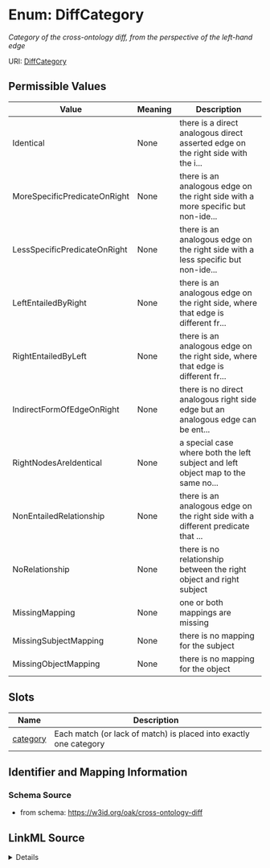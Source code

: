 # Enum: DiffCategory




_Category of the cross-ontology diff, from the perspective of the left-hand edge_



URI: [DiffCategory](DiffCategory)

## Permissible Values

| Value | Meaning | Description |
| --- | --- | --- |
| Identical | None | there is a direct analogous direct asserted edge on the right side with the i... |
| MoreSpecificPredicateOnRight | None | there is an analogous edge on the right side with a more specific but non-ide... |
| LessSpecificPredicateOnRight | None | there is an analogous edge on the right side with a less specific but non-ide... |
| LeftEntailedByRight | None | there is an analogous edge on the right side, where that edge is different fr... |
| RightEntailedByLeft | None | there is an analogous edge on the right side, where that edge is different fr... |
| IndirectFormOfEdgeOnRight | None | there is no direct analogous right side edge but an analogous edge can be ent... |
| RightNodesAreIdentical | None | a special case where both the left subject and left object map to the same no... |
| NonEntailedRelationship | None | there is an analogous edge on the right side with a different predicate that ... |
| NoRelationship | None | there is no relationship between the right object and right subject |
| MissingMapping | None | one or both mappings are missing |
| MissingSubjectMapping | None | there is no mapping for the subject |
| MissingObjectMapping | None | there is no mapping for the object |




## Slots

| Name | Description |
| ---  | --- |
| [category](category.md) | Each match (or lack of match) is placed into exactly one category |






## Identifier and Mapping Information







### Schema Source


* from schema: https://w3id.org/oak/cross-ontology-diff




## LinkML Source

<details>
```yaml
name: DiffCategory
description: Category of the cross-ontology diff, from the perspective of the left-hand
  edge
from_schema: https://w3id.org/oak/cross-ontology-diff
rank: 1000
permissible_values:
  Identical:
    text: Identical
    description: there is a direct analogous direct asserted edge on the right side
      with the identical predicate
    rank: 1
  MoreSpecificPredicateOnRight:
    text: MoreSpecificPredicateOnRight
    description: there is an analogous edge on the right side with a more specific
      but non-identical predicate
    is_a: LeftEntailedByRight
    rank: 2
  LessSpecificPredicateOnRight:
    text: LessSpecificPredicateOnRight
    description: there is an analogous edge on the right side with a less specific
      but non-identical predicate
    is_a: RightEntailedByLeft
    rank: 2
  LeftEntailedByRight:
    text: LeftEntailedByRight
    description: there is an analogous edge on the right side, where that edge is
      different from but entailed by the one on the right
    rank: 3
  RightEntailedByLeft:
    text: RightEntailedByLeft
    description: there is an analogous edge on the right side, where that edge is
      different from but entails the one on the right
    rank: 3
  IndirectFormOfEdgeOnRight:
    text: IndirectFormOfEdgeOnRight
    description: there is no direct analogous right side edge but an analogous edge
      can be entailed
    is_a: LeftEntailedByRight
    rank: 3
  RightNodesAreIdentical:
    text: RightNodesAreIdentical
    description: a special case where both the left subject and left object map to
      the same node on the right
    rank: 5
  NonEntailedRelationship:
    text: NonEntailedRelationship
    description: there is an analogous edge on the right side with a different predicate
      that is neither more specific nor less specific
    rank: 10
  NoRelationship:
    text: NoRelationship
    description: there is no relationship between the right object and right subject
    rank: 20
  MissingMapping:
    text: MissingMapping
    description: one or both mappings are missing
    rank: 99
  MissingSubjectMapping:
    text: MissingSubjectMapping
    description: there is no mapping for the subject
    is_a: MissingMapping
    rank: 99
  MissingObjectMapping:
    text: MissingObjectMapping
    description: there is no mapping for the object
    is_a: MissingMapping
    rank: 99

```
</details>

